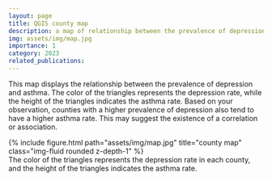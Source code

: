 ```yaml
---
layout: page
title: QGIS county map 
description: a map of relationship between the prevalence of depression and asthma
img: assets/img/map.jpg
importance: 1
category: 2023
related_publications: 
---
```

This map displays the relationship between the prevalence of depression and asthma. The color of the triangles represents the depression rate, while the height of the triangles indicates the asthma rate. Based on your observation, counties with a higher prevalence of depression also tend to have a higher asthma rate. This may suggest the existence of a correlation or association.


<div class="row">
    <div class="col-sm mt-3 mt-md-0">
        {% include figure.html path="assets/img/map.jpg" title="county map" class="img-fluid rounded z-depth-1" %}
    </div>
</div>
<div class="caption">
   The color of the triangles represents the depression rate in each county, and the height of the triangles indicates the asthma rate.
</div>
